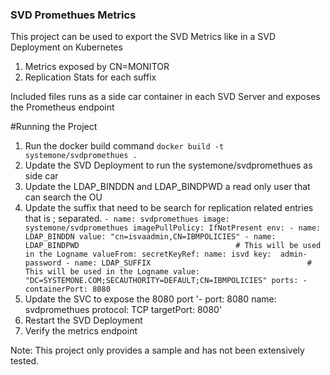 ### SVD Promethues Metrics

This project can be used to export the SVD Metrics like in a SVD Deployment on Kubernetes

1. Metrics exposed by CN=MONITOR 
2. Replication Stats for each suffix 

Included files runs as a side car container in each SVD Server and exposes the Prometheus endpoint 

#Running the Project 

1. Run the docker build command `docker build -t systemone/svdpromethues .`
2. Update the SVD Deployment to run the systemone/svdpromethues as side car 
3. Update the LDAP_BINDDN and LDAP_BINDPWD a read only user that can search the OU 
4. Update the suffix that need to be search for replication related entries that is ; separated. 
`- name: svdpromethues
        image: systemone/svdpromethues
        imagePullPolicy: IfNotPresent
        env:
          - name: LDAP_BINDDN
            value: "cn=isvaadmin,CN=IBMPOLICIES"
          - name: LDAP_BINDPWD                                   # This will be used in the Logname
            valueFrom:
              secretKeyRef:
                name: isvd
                key:  admin-password
          - name: LDAP_SUFFIX                                   # This will be used in the Logname
            value: "DC=SYSTEMONE.COM;SECAUTHORITY=DEFAULT;CN=IBMPOLICIES"
        ports:
        - containerPort: 8080`
5. Update the SVC to expose the 8080 port 
'- port: 8080
    name: svdpromethues
    protocol: TCP
    targetPort: 8080'
6. Restart the SVD Deployment 
7. Verify the metrics endpoint  

Note: This project only provides a sample and has not been extensively tested. 
